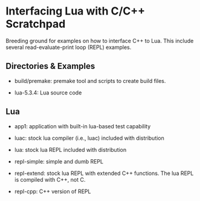 Interfacing Lua with C/C++ Scratchpad
=====================================

Breeding ground for examples on how to interface C++ to Lua.  This include several read-evaluate-print loop (REPL) examples.

Directories & Examples
----------------------

* build/premake: premake tool and scripts to create build files.

* lua-5.3.4: Lua source code

Lua
---

* app1: application with built-in lua-based test capability

* luac: stock lua compiler (i.e., luac) included with distribution

* lua: stock lua REPL included with distribution

* repl-simple: simple and dumb REPL

* repl-extend: stock lua REPL with extended C++ functions. The lua REPL is compiled with C++, not C.

* repl-cpp: C++ version of REPL

